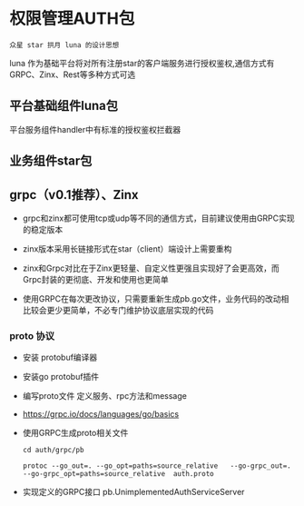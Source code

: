 # 权限管理AUTH包

`众星 star 拱月 luna 的设计思想`

luna 作为基础平台将对所有注册star的客户端服务进行授权鉴权,通信方式有GRPC、Zinx、Rest等多种方式可选

## 平台基础组件luna包

平台服务组件handler中有标准的授权鉴权拦截器

## 业务组件star包

## grpc（v0.1推荐）、Zinx

* grpc和zinx都可使用tcp或udp等不同的通信方式，目前建议使用由GRPC实现的稳定版本

* zinx版本采用长链接形式在star（client）端设计上需要重构

* zinx和Grpc对比在于Zinx更轻量、自定义性更强且实现好了会更高效，而Grpc封装的更彻底、开发和使用也更简单

* 使用GRPC在每次更改协议，只需要重新生成pb.go文件，业务代码的改动相比较会更少更简单，不必专门维护协议底层实现的代码

### proto 协议

* 安装 protobuf编译器

* 安装go protobuf插件

* 编写proto文件 定义服务、rpc方法和message

* <https://grpc.io/docs/languages/go/basics>

* 使用GRPC生成proto相关文件

  `cd auth/grpc/pb`

  `protoc --go_out=. --go_opt=paths=source_relative   --go-grpc_out=. --go-grpc_opt=paths=source_relative  auth.proto`

* 实现定义的GRPC接口 pb.UnimplementedAuthServiceServer
